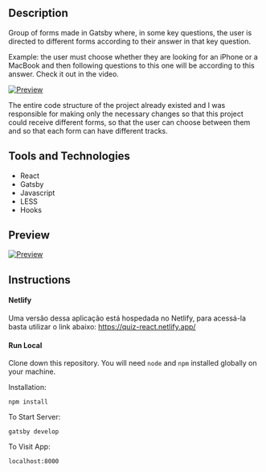 ## Description
Group of forms made in Gatsby where, in some key questions, the user is directed to different forms according to their answer in that key question.

Example: the user must choose whether they are looking for an iPhone or a MacBook and then following questions to this one will be according to this answer. Check it out in the video.

[![Preview](http://img.youtube.com/vi/ZH4ZDz8j930/0.jpg)](http://www.youtube.com/watch?v=ZH4ZDz8j930 "Gatsby")


The entire code structure of the project already existed and I was responsible for making only the necessary changes so that this project could receive different forms, so that the user can choose between them and so that each form can have different tracks.


## Tools and Technologies
- React
- Gatsby
- Javascript
- LESS
- Hooks

## Preview

[![Preview](http://img.youtube.com/vi/ZH4ZDz8j930/0.jpg)](http://www.youtube.com/watch?v=ZH4ZDz8j930 "Gatsby")

## Instructions

#### Netlify
Uma versão dessa aplicação está hospedada no Netlify, para acessá-la basta utilizar o link abaixo: 
https://quiz-react.netlify.app/

#### Run Local
Clone down this repository. You will need `node` and `npm` installed globally on your machine.  

Installation:

`npm install`   

To Start Server:

`gatsby develop`  

To Visit App:

`localhost:8000`







